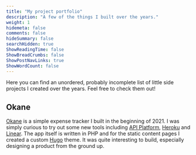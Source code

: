 ```yaml
---
title: "My project portfolio"
description: "A few of the things I built over the years."
weight: 1
hidemeta: false
comments: false
hideSummary: false
searchHidden: true
ShowReadingTime: false
ShowBreadCrumbs: false
ShowPostNavLinks: true
ShowWordCount: false
---
```


Here you can find an unordered, probably incomplete list of little side projects I created over the years.
Feel free to check them out!

## Okane

[Okane](https://okane-lp.deno.dev) is a simple expense tracker I built in the beginning of 2021. I was simply curious to try out some new tools including [API Platform](https://api-platform.com), [Heroku](https://heroku.com) and [Linear](https://linear.app). The app itself is written in PHP and for the static content pages I created a custom [Hugo](https://gohugo.io) theme. It was quite interesting to build, especially designing a product from the ground up.
